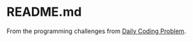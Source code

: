 # README.md

From the programming challenges from [Daily Coding Problem](https://www.dailycodingproblem.com/).